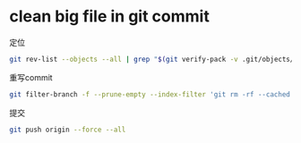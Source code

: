 # clean big file in git commit

定位

```sh
git rev-list --objects --all | grep "$(git verify-pack -v .git/objects/pack/*.idx | sort -k 3 -n | tail -5 | awk '{print$1}')"
```

重写commit

```sh
git filter-branch -f --prune-empty --index-filter 'git rm -rf --cached --ignore-unmatch ${your-file-name}' --tag-name-filter cat -- --all
```

提交

```sh
git push origin --force --all
```